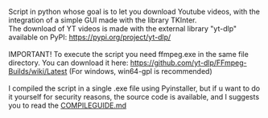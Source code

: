 Script in python whose goal is to let you download Youtube videos, with the integration of a simple GUI made with the library TKInter.
<br>The download of YT videos is made with the external library "yt-dlp" available on PyPI: https://pypi.org/project/yt-dlp/
<br><br> IMPORTANT! To execute the script you need ffmpeg.exe in the same file directory. You can download it here: https://github.com/yt-dlp/FFmpeg-Builds/wiki/Latest (For windows, win64-gpl is recommended)
<br><br>I compiled the script in a single .exe file using Pyinstaller, but if u want to do it yourself for security reasons, the source code is available, and I suggests you to read the [COMPILEGUIDE.md](COMPILEGUIDE.md)
